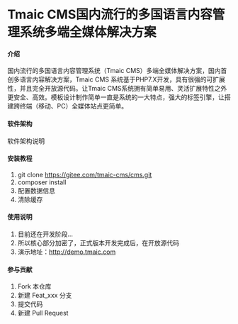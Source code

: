 # Tmaic CMS国内流行的多国语言内容管理系统多端全媒体解决方案

#### 介绍
国内流行的多国语言内容管理系统（Tmaic CMS）多端全媒体解决方案，国内首创多语言内容解决方案，Tmaic CMS 系统基于PHP7.X开发，具有很强的可扩展性，并且完全开放源代码。让Tmaic CMS系统拥有简单易用、灵活扩展特性之外更安全、高效。模板设计制作简单一直是系统的一大特点，强大的标签引擎，让搭建跨终端（移动、PC）全媒体站点更简单。
#### 软件架构
软件架构说明


#### 安装教程

1.  git clone https://gitee.com/tmaic-cms/cms.git
2.  composer install
3.  配置数据信息
4.  清除缓存

#### 使用说明

1.  目前还在开发阶段...
2.  所以核心部分加密了，正式版本开发完成后，在开放源代码
3.  演示地址：http://demo.tmaic.com

#### 参与贡献

1.  Fork 本仓库
2.  新建 Feat_xxx 分支
3.  提交代码
4.  新建 Pull Request

 
